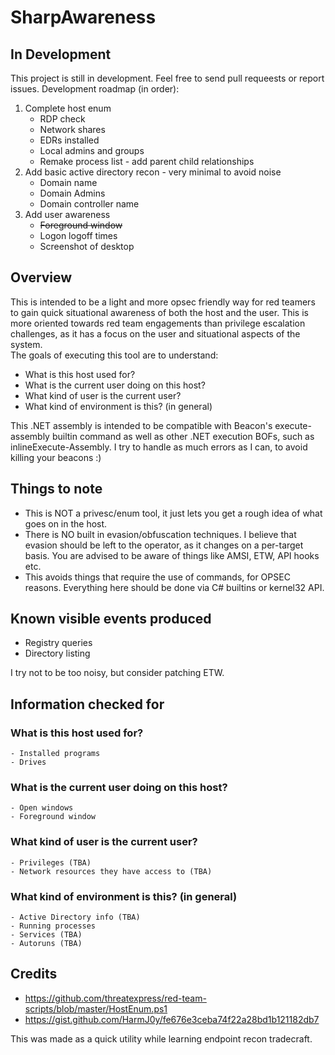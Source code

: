 # SharpAwareness
## In Development
This project is still in development. Feel free to send pull requeests or report issues.
Development roadmap (in order):
1. Complete host enum
    - RDP check
    - Network shares
    - EDRs installed
    - Local admins and groups
    - Remake process list - add parent child relationships
2. Add basic active directory recon - very minimal to avoid noise
    - Domain name
    - Domain Admins
    - Domain controller name
3. Add user awareness
    - ~~Foreground window~~
    - Logon logoff times
    - Screenshot of desktop

## Overview  
This is intended to be a light and more opsec friendly way for red teamers to gain quick situational awareness of both the host and the user. This is more oriented towards red team engagements than privilege escalation challenges, as it has a focus on the user and situational aspects of the system.  
The goals of executing this tool are to understand:  
- What is this host used for?
- What is the current user doing on this host?
- What kind of user is the current user?
- What kind of environment is this? (in general)

  
This .NET assembly is intended to be compatible with Beacon's execute-assembly builtin command as well as other .NET execution BOFs, such as inlineExecute-Assembly. I try to handle as much errors as I can, to avoid killing your beacons :)


## Things to note  
- This is NOT a privesc/enum tool, it just lets you get a rough idea of what goes on in the host.
- There is NO built in evasion/obfuscation techniques. I believe that evasion should be left to the operator, as it changes on a per-target basis. You are advised to be aware of things like AMSI, ETW, API hooks etc.
- This avoids things that require the use of commands, for OPSEC reasons. Everything here should be done via C# builtins or kernel32 API.

## Known visible events produced
- Registry queries
- Directory listing

I try not to be too noisy, but consider patching ETW.

## Information checked for
### What is this host used for?
    - Installed programs
    - Drives
### What is the current user doing on this host?
    - Open windows
    - Foreground window
### What kind of user is the current user?
    - Privileges (TBA)
    - Network resources they have access to (TBA)
### What kind of environment is this? (in general)
    - Active Directory info (TBA)
    - Running processes
    - Services (TBA)
    - Autoruns (TBA)


## Credits
- https://github.com/threatexpress/red-team-scripts/blob/master/HostEnum.ps1
- https://gist.github.com/HarmJ0y/fe676e3ceba74f22a28bd1b121182db7

This was made as a quick utility while learning endpoint recon tradecraft.